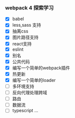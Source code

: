 ### webpack 4 探索学习

- [x] babel
- [x] less,sass 支持
- [x] 抽离css
- [x] 图片路径支持
- [x] react支持
- [x] eslint
- [x] 别名
- [x] 公共代码
- [x] 编写一个简单的webpack插件
- [x] 热更新
- [x] 编写一个简单的loader   
- [ ] 多环境支持
- [ ] 反向代理处理跨域
- [ ] 路由
- [ ] 数据流
- [ ] typescript
...
